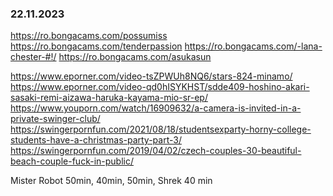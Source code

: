 ### 22.11.2023
https://ro.bongacams.com/possumiss
https://ro.bongacams.com/tenderpassion
https://ro.bongacams.com/-lana-chester-#!/
https://ro.bongacams.com/asukasun

https://www.eporner.com/video-tsZPWUh8NQ6/stars-824-minamo/
https://www.eporner.com/video-qd0hISYKHST/sdde409-hoshino-akari-sasaki-remi-aizawa-haruka-kayama-mio-sr-ep/
https://www.youporn.com/watch/16909632/a-camera-is-invited-in-a-private-swinger-club/
https://swingerpornfun.com/2021/08/18/studentsexparty-horny-college-students-have-a-christmas-party-part-3/
https://swingerpornfun.com/2019/04/02/czech-couples-30-beautiful-beach-couple-fuck-in-public/

Mister Robot 50min, 40min, 50min, 
Shrek 40 min